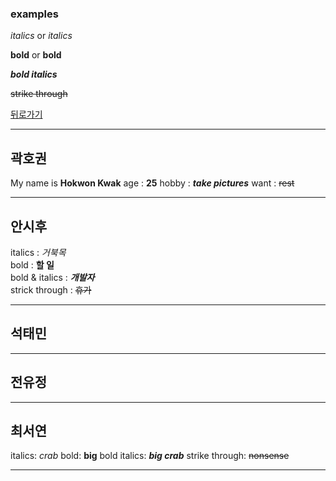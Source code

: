 ### examples

*italics* or _italics_

**bold** or __bold__

**_bold italics_**

~~strike through~~

[뒤로가기](./README.md)

* * *
## 곽호권
My name is **Hokwon Kwak**
age : **25**
hobby : **_take pictures_** 
want : ~~rest~~
_ _ _
## 안시후
italics        : *거북목*  
bold           : **할 일**  
bold & italics : **_개발자_**  
strick through : ~~휴가~~  
  
_ _ _
## 석태민
  
_ _ _
## 전유정
  
_ _ _
## 최서연
italics: *crab*
bold: **big** 
bold italics: **_big crab_** 
strike through: ~~nonsense~~
_ _ _

